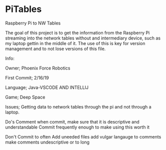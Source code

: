 # PiTables
Raspberry Pi to NW Tables


The goal of this project is to get the information from the Raspberry Pi streaming into the network tables without and intermediary device,
such as my laptop gettin in the middle of it. The use of this is key for version management and to not lose versions of this file.

Info:

Owner;
Phoenix Force Robotics

First Commit;
2/16/19

Language;
Java-VSCODE AND INTELLIJ

Game;
Deep Space

Issues;
Getting data to network tables through the pi and not through a laptop.

Do's
Comment when commit, make sure that it is descriptive and understandable
Commit frequently enough to make using this worth it

Don't
Commit to often
Add uneeded files
add vulgar langauge to comments
make comments undescriptive or to long
